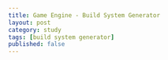 ```yaml
---
title: Game Engine - Build System Generator
layout: post
category: study
tags: [build system generator]
published: false
--- 
```


